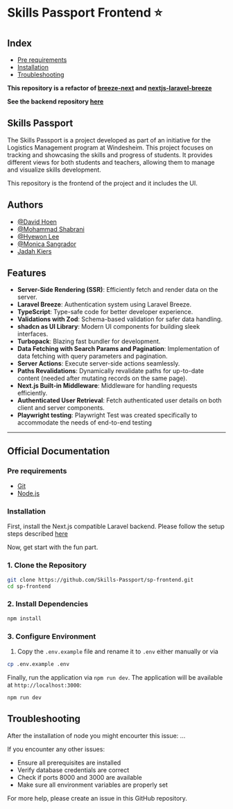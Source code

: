# Skills Passport Frontend ⭐

## Index
- [Pre requirements](#pre-requirements)
- [Installation](#installation)
- [Troubleshooting](#troubleshooting)

**This repository is a refactor of [breeze-next](https://github.com/laravel/breeze-next) and [nextjs-laravel-breeze](https://github.com/carlos-talavera/nextjs-laravel-breeze)**

**See the backend repository [here](https://github.com/Skills-Passport/sp-backend)**

## Skills Passport

The Skills Passport is a project developed as part of an initiative for the Logistics Management program at Windesheim. This project focuses on tracking and showcasing the skills and progress of students. It provides different views for both students and teachers, allowing them to manage and visualize skills development.

This repository is the frontend of the project and it includes the UI.

## Authors

- [@David Hoen](https://github.com/davidhoen)
- [@Mohammad Shabrani](https://www.github.com/Mohmmadshabrani)
- [@Hyewon Lee](https://github.com/ehye1)
- [@Monica Sangrador](https://github.com/MonicaSangrador)
- [Jadah Kiers](https://github.com/J9090)

## Features

- **Server-Side Rendering (SSR)**: Efficiently fetch and render data on the server.
- **Laravel Breeze**: Authentication system using Laravel Breeze.
- **TypeScript**: Type-safe code for better developer experience.
- **Validations with Zod**: Schema-based validation for safer data handling.
- **shadcn as UI Library**: Modern UI components for building sleek interfaces.
- **Turbopack**: Blazing fast bundler for development.
- **Data Fetching with Search Params and Pagination**: Implementation of data fetching with query parameters and pagination.
- **Server Actions**: Execute server-side actions seamlessly.
- **Paths Revalidations**: Dynamically revalidate paths for up-to-date content (needed after mutating records on the same page).
- **Next.js Built-in Middleware**: Middleware for handling requests efficiently.
- **Authenticated User Retrieval**: Fetch authenticated user details on both client and server components.
- **Playwright testing**: Playwright Test was created specifically to accommodate the needs of end-to-end testing 

---

## Official Documentation

### Pre requirements

- [Git](https://github.com/git-guides/install-git)
- [Node.js](https://nodejs.org/en/download/package-manager)

### Installation

First, install the Next.js compatible Laravel backend. Please follow the setup steps described [here](https://github.com/Skills-Passport/sp-backend)

Now, get start with the fun part. 
### 1. Clone the Repository

```bash
git clone https://github.com/Skills-Passport/sp-frontend.git
cd sp-frontend
```

### 2. Install Dependencies
```bash
npm install
```

### 3. Configure Environment

1. Copy the `.env.example` file and rename it to `.env` either manually or via

```bash
cp .env.example .env
```
Finally, run the application via `npm run dev`. The application will be available at `http://localhost:3000`:
```
npm run dev
```
## Troubleshooting

After the installation of node you might encourter this issue:
...

If you encounter any other issues:
- Ensure all prerequisites are installed
- Verify database credentials are correct
- Check if ports 8000 and 3000 are available
- Make sure all environment variables are properly set

For more help, please create an issue in this GitHub repository. 

